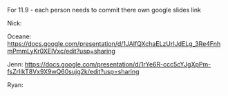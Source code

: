 For 11.9 - each person needs to commit there own google slides link

Nick:

Oceane: https://docs.google.com/presentation/d/1JAlfQXchaELzUrIJdELg_3Re4FnhmPmmLyKr0XEIVxc/edit?usp=sharing

Jenn: https://docs.google.com/presentation/d/1rYe6R-ccc5cYJgXpPm-fsZrIIkT8Vx9X9wQ60sujg2k/edit?usp=sharing

Ryan:
